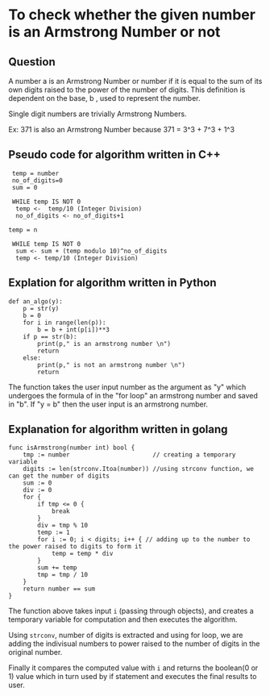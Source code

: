 # To check whether the given number is an Armstrong Number or not

## Question

A number  a  is an Armstrong Number or  number if it is equal to the sum of its own digits raised to the power of the number of digits. This definition is dependent on the base, b , used to represent the number.


Single digit numbers are trivially Armstrong Numbers.

Ex: 371 is also an Armstrong Number because
371 = 3^3 + 7^3 + 1^3


## Pseudo code for algorithm written in C++

```
 temp = number
 no_of_digits=0 
 sum = 0

 WHILE temp IS NOT 0
  temp <-  temp/10 (Integer Division)
  no_of_digits <- no_of_digits+1
   
temp = n

 WHILE temp IS NOT 0
  sum <- sum + (temp modulo 10)^no_of_digits 
  temp <- temp/10 (Integer Division)

```

## Explation for algorithm written in Python

```
def an_algo(y):
    p = str(y)
    b = 0
    for i in range(len(p)):
        b = b + int(p[i])**3
    if p == str(b):
        print(p," is an armstrong number \n")
        return
    else:
        print(p," is not an armstrong number \n")
        return
```
The function takes the user input number as the argument as "y" which undergoes the formula of in the "for loop" an armstrong number and saved in "b". If "y = b" then the user input is an armstrong number.

## Explanation for algorithm written in golang

```
func isArmstrong(number int) bool {
	tmp := number                       // creating a temporary variable
	digits := len(strconv.Itoa(number)) //using strconv function, we can get the number of digits
	sum := 0
	div := 0
	for {
		if tmp <= 0 {
			break
		}
		div = tmp % 10
		temp := 1
		for i := 0; i < digits; i++ { // adding up to the number to the power raised to digits to form it
			temp = temp * div
		}
		sum += temp
		tmp = tmp / 10
	}
	return number == sum
}
```
The function above takes input  `i`  (passing through objects), and creates a temporary variable for computation and then executes the algorithm.

Using `strconv`,  number of digits is extracted and using for loop, we are adding the indivisual numbers to power raised to the number of digits in the original number.

Finally it compares the computed value with  `i`  and returns the boolean(0 or 1) value which in turn used by if statement and executes the final results to user.


